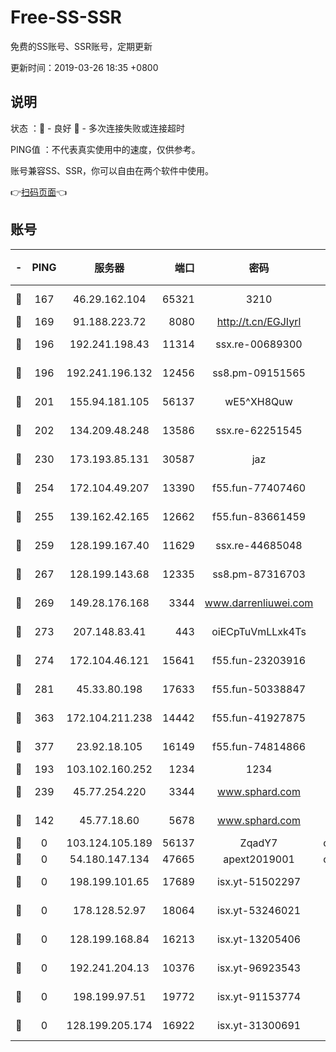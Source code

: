 # Free-SS-SSR

免费的SS账号、SSR账号，定期更新

更新时间：2019-03-26 18:35 +0800

## 说明

状态     ：🙂 - 良好 🙁 - 多次连接失败或连接超时

PING值   ：不代表真实使用中的速度，仅供参考。

账号兼容SS、SSR，你可以自由在两个软件中使用。

👉[扫码页面](https://liesauer.github.io/Free-SS-SSR/)👈

## 账号

|-|PING|服务器|端口|密码|加密方式|区域|
|:----:|:----:|:-----:|-----:|:----:|:----:|:----:|
|🙂|167|46.29.162.104|65321|3210|aes-256-ctr|RU|
|🙂|169|91.188.223.72|8080|http://t.cn/EGJIyrl|rc4-md5|RU|
|🙂|196|192.241.198.43|11314|ssx.re-00689300|aes-256-cfb|US|
|🙂|196|192.241.196.132|12456|ss8.pm-09151565|aes-256-cfb|US|
|🙂|201|155.94.181.105|56137|wE5^XH8Quw|aes-256-cfb|US|
|🙂|202|134.209.48.248|13586|ssx.re-62251545|aes-256-cfb|US|
|🙂|230|173.193.85.131|30587|jaz|aes-256-cfb|US|
|🙂|254|172.104.49.207|13390|f55.fun-77407460|aes-256-cfb|SG|
|🙂|255|139.162.42.165|12662|f55.fun-83661459|aes-256-cfb|SG|
|🙂|259|128.199.167.40|11629|ssx.re-44685048|aes-256-cfb|SG|
|🙂|267|128.199.143.68|12335|ss8.pm-87316703|aes-256-cfb|SG|
|🙂|269|149.28.176.168|3344|www.darrenliuwei.com|aes-256-cfb|AU|
|🙂|273|207.148.83.41|443|oiECpTuVmLLxk4Ts|aes-256-cfb|AU|
|🙂|274|172.104.46.121|15641|f55.fun-23203916|aes-256-cfb|SG|
|🙂|281|45.33.80.198|17633|f55.fun-50338847|aes-256-cfb|US|
|🙂|363|172.104.211.238|14442|f55.fun-41927875|aes-256-cfb|US|
|🙂|377|23.92.18.105|16149|f55.fun-74814866|aes-256-cfb|US|
|🙂|193|103.102.160.252|1234|1234|rc4-md5|JP|
|🙂|239|45.77.254.220|3344|www.sphard.com|aes-256-cfb|SG|
|🙁|142|45.77.18.60|5678|www.sphard.com|aes-256-cfb|JP|
|🙁|0|103.124.105.189|56137|ZqadY7|chacha20|US|
|🙁|0|54.180.147.134|47665|apext2019001|chacha20|KR|
|🙁|0|198.199.101.65|17689|isx.yt-51502297|aes-256-cfb|US|
|🙁|0|178.128.52.97|18064|isx.yt-53246021|aes-256-cfb|SG|
|🙁|0|128.199.168.84|16213|isx.yt-13205406|aes-256-cfb|SG|
|🙁|0|192.241.204.13|10376|isx.yt-96923543|aes-256-cfb|US|
|🙁|0|198.199.97.51|19772|isx.yt-91153774|aes-256-cfb|US|
|🙁|0|128.199.205.174|16922|isx.yt-31300691|aes-256-cfb|SG|
